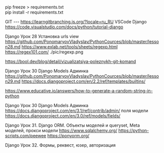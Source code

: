 



pip freeze > requirements.txt  
pip install -r requirements.txt

GIT --- https://learngitbranching.js.org/?locale=ru_RU 
VSCode Django https://code.visualstudio.com/docs/python/tutorial-django

Django Урок 28 Установка urls view
https://github.com/PonomaryovVladyslav/PythonCources/blob/master/lesson28.md
https://www.exlab.net/tools/sheets/regexp.html
https://regex101.com/
./pic/regexp.png

https://bool.dev/blog/detail/vizualizatsiya-poleznykh-git-komand


Django Урок 30 Django Models Админка
https://github.com/PonomaryovVladyslav/PythonCources/blob/master/lesson29.md
https://docs.djangoproject.com/en/2.2/ref/templates/builtins/


https://www.educative.io/answers/how-to-generate-a-random-string-in-python

Django Урок 30 Django Models Админка
https://docs.djangoproject.com/en/3.1/ref/contrib/admin/
поля  модели https://docs.djangoproject.com/en/3.0/ref/models/fields/


Django Урок 31. Django ORM. Объекты моделей и queryset, Meta моделей, прокси модели
https://www.sqlalchemy.org/
https://python-scripts.com/peewee
https://ponyorm.org/

Django Урок 32. Формы, реквест, юзер, авторизация
